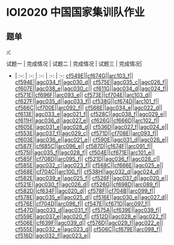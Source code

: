 # IOI2020 中国国家集训队作业 

## 题单

[$\checkmark$]()

试题一 | 完成情况 | 试题二 | 完成情况 | 试题三 | 完成情况|
- | :-: | :-: | :-: | :-: | :-:
[cf549E](https://codeforces.com/contest/549/problem/E)||[cf674G](https://codeforces.com/contest/674/problem/G)||[arc103_f](https://atcoder.jp/contests/arc103/tasks/arc103_d)||
[cf594E](https://codeforces.com/contest/594/problem/E)||[agc034_f](https://atcoder.jp/contests/agc034/tasks/agc034_f)||[agc030_d](https://atcoder.jp/contests/agc030/tasks/agc030_d)||
[cf575E](https://codeforces.com/contest/575/problem/E)||[agc035_c](https://atcoder.jp/contests/agc035/tasks/agc035_c)||[agc026_f](https://atcoder.jp/contests/agc026/tasks/agc026_f)||
[cf607E](https://codeforces.com/contest/607/problem/E)||[agc038_e](https://atcoder.jp/contests/agc038/tasks/agc038_e)||[agc030_c](https://atcoder.jp/contests/agc030/tasks/agc030_c)||
[cf611G](https://codeforces.com/contest/611/problem/G)||[agc034_d](https://atcoder.jp/contests/agc034/tasks/agc034_d)||[agc024_f](https://atcoder.jp/contests/agc024/tasks/agc024_f)||
[cf571E](https://codeforces.com/contest/571/problem/E)||[cf696F](https://codeforces.com/contest/696/problem/F)||[arc093_e](https://atcoder.jp/contests/arc093/tasks/arc093_c)||
[cf573E](https://codeforces.com/contest/573/problem/E)||[cf704E](https://codeforces.com/contest/704/problem/E)||[arc103_d](https://atcoder.jp/contests/arc103/tasks/arc103_b)||
[cf627F](https://codeforces.com/contest/627/problem/F)||[agc035_d](https://atcoder.jp/contests/agc035/tasks/agc035_d)||[agc033_f](https://atcoder.jp/contests/agc033/tasks/agc033_f)||
[cf538G](https://codeforces.com/contest/538/problem/G)||[cf674D](https://codeforces.com/contest/674/problem/D)||[arc101_f](https://atcoder.jp/contests/arc101/tasks/arc101_d)||
[cf566C](https://codeforces.com/contest/566/problem/C)||[cf700E](https://codeforces.com/contest/700/problem/E)||[arc092_f](https://atcoder.jp/contests/arc092/tasks/arc092_d)||
[cf566E](https://codeforces.com/contest/566/problem/E)||[agc034_e](https://atcoder.jp/contests/agc034/tasks/agc034_e)||[agc022_d](https://atcoder.jp/contests/agc022/tasks/agc022_d)||
[cf613E](https://codeforces.com/contest/613/problem/E)||[agc033_e](https://atcoder.jp/contests/agc033/tasks/agc033_e)||[agc021_f](https://atcoder.jp/contests/agc021/tasks/agc021_f)||
[cf528C](https://codeforces.com/contest/528/problem/C)||[agc038_f](https://atcoder.jp/contests/agc038/tasks/agc038_f)||[agc029_e](https://atcoder.jp/contests/agc029/tasks/agc029_e)||
[cf611H](https://codeforces.com/contest/611/problem/H)||[agc036_d](https://atcoder.jp/contests/agc036/tasks/agc036_d)||[agc027_e](https://atcoder.jp/contests/agc027/tasks/agc027_e)||
[cf626G](https://codeforces.com/contest/626/problem/G)||[cf666D](https://codeforces.com/contest/666/problem/D)||[arc102_f](https://atcoder.jp/contests/arc102/tasks/arc102_d)||
[cf605E](https://codeforces.com/contest/605/problem/E)||[agc031_e](https://atcoder.jp/contests/agc031/tasks/agc031_e)||[agc028_d](https://atcoder.jp/contests/agc028/tasks/agc028_d)||
[cf536D](https://codeforces.com/contest/536/problem/D)||[agc027_f](https://atcoder.jp/contests/agc027/tasks/agc027_f)||[agc024_e](https://atcoder.jp/contests/agc024/tasks/agc024_e)||
[cf553E](https://codeforces.com/contest/553/problem/E)||[agc037_f](https://atcoder.jp/contests/agc037/tasks/agc037_f)||[agc029_c](https://atcoder.jp/contests/agc029/tasks/agc029_c)||
[cf571D](https://codeforces.com/contest/571/problem/D)||[cf708E](https://codeforces.com/contest/708/problem/E)||[arc093_f](https://atcoder.jp/contests/arc093/tasks/arc093_d)||
[cf603E](https://codeforces.com/contest/603/problem/E)||[agc036_e](https://atcoder.jp/contests/agc036/tasks/agc036_e)||[agc021_e](https://atcoder.jp/contests/agc021/tasks/agc021_e)||
[cf590E](https://codeforces.com/contest/590/problem/E)||[agc031_d](https://atcoder.jp/contests/agc031/tasks/agc031_d)||[agc026_e](https://atcoder.jp/contests/agc026/tasks/agc026_e)||
[cf587F](https://codeforces.com/contest/587/problem/F)||[cf685C](https://codeforces.com/contest/685/problem/C)||[arc096_e](https://atcoder.jp/contests/arc096/tasks/arc096_c)||
[cf587D](https://codeforces.com/contest/587/problem/D)||[cf674F](https://codeforces.com/contest/674/problem/F)||[arc091_f](https://atcoder.jp/contests/arc091/tasks/arc091_d)||
[cf575I](https://codeforces.com/contest/575/problem/I)||[agc035_f](https://atcoder.jp/contests/agc035/tasks/agc035_f)||[agc028_f](https://atcoder.jp/contests/agc028/tasks/agc028_f2)||
[cf504E](https://codeforces.com/contest/504/problem/E)||[cf671E](https://codeforces.com/contest/671/problem/E)||[arc101_e](https://atcoder.jp/contests/arc101/tasks/arc101_c)||
[cf585F](https://codeforces.com/contest/585/problem/F)||[cf708D](https://codeforces.com/contest/708/problem/D)||[arc095_f](https://atcoder.jp/contests/arc095/tasks/arc095_d)||
[cf521D](https://codeforces.com/contest/521/problem/D)||[agc036_f](https://atcoder.jp/contests/agc036/tasks/agc036_f)||[agc028_c](https://atcoder.jp/contests/agc028/tasks/agc028_c)||
[cf585E](https://codeforces.com/contest/585/problem/E)||[agc032_c](https://atcoder.jp/contests/agc032/tasks/agc032_c)||[agc023_f](https://atcoder.jp/contests/agc023/tasks/agc023_f)||
[cf568C](https://codeforces.com/contest/568/problem/C)||[cf666E](https://codeforces.com/contest/666/problem/E)||[agc025_e](https://atcoder.jp/contests/agc025/tasks/agc025_e)||
[cf568E](https://codeforces.com/contest/568/problem/E)||[cf704C](https://codeforces.com/contest/704/problem/C)||[arc100_f](https://atcoder.jp/contests/arc100/tasks/arc100_d)||
[cf538H](https://codeforces.com/contest/538/problem/H)||[agc032_d](https://atcoder.jp/contests/agc032/tasks/agc032_d)||[agc024_d](https://atcoder.jp/contests/agc024/tasks/agc024_d)||
[cf582E](https://codeforces.com/contest/582/problem/E)||[agc039_e](https://atcoder.jp/contests/agc039/tasks/agc039_e)||[agc025_f](https://atcoder.jp/contests/agc025/tasks/agc025_f)||
[cf526F](https://codeforces.com/contest/526/problem/F)||[agc037_d](https://atcoder.jp/contests/agc037/tasks/agc037_d)||[agc020_e](https://atcoder.jp/contests/agc020/tasks/agc020_e)||
[cf521E](https://codeforces.com/contest/521/problem/E)||[agc030_f](https://atcoder.jp/contests/agc030/tasks/agc030_f)||[agc026_d](https://atcoder.jp/contests/agc026/tasks/agc026_d)||
[cf526G](https://codeforces.com/contest/526/problem/G)||[cf698D](https://codeforces.com/contest/698/problem/D)||[arc089_f](https://atcoder.jp/contests/arc089/tasks/arc089_d)||
[cf582D](https://codeforces.com/contest/582/problem/D)||[cf634F](https://codeforces.com/contest/634/problem/F)||[agc020_d](https://atcoder.jp/contests/agc020/tasks/agc020_d)||
[cf578F](https://codeforces.com/contest/578/problem/F)||[cf704B](https://codeforces.com/contest/704/problem/B)||[arc099_f](https://atcoder.jp/contests/arc099/tasks/arc099_d)||
[cf578E](https://codeforces.com/contest/578/problem/E)||[agc035_e](https://atcoder.jp/contests/agc035/tasks/agc035_e)||[agc025_d](https://atcoder.jp/contests/agc025/tasks/agc025_d)||
[cf516E](https://codeforces.com/contest/516/problem/E)||[agc030_e](https://atcoder.jp/contests/agc030/tasks/agc030_e)||[agc027_d](https://atcoder.jp/contests/agc027/tasks/agc027_d)||
[cf576E](https://codeforces.com/contest/576/problem/E)||[cf704D](https://codeforces.com/contest/704/problem/D)||[arc096_f](https://atcoder.jp/contests/arc096/tasks/arc096_d)||
[cf547E](https://codeforces.com/contest/547/problem/E)||[cf671D](https://codeforces.com/contest/671/problem/D)||[arc097_f](https://atcoder.jp/contests/arc097/tasks/arc097_d)||
[cf547D](https://codeforces.com/contest/547/problem/D)||[agc033_d](https://atcoder.jp/contests/agc033/tasks/agc033_d)||[agc031_f](https://atcoder.jp/contests/agc031/tasks/agc031_f)||
[cf575A](https://codeforces.com/contest/575/problem/A)||[cf639E](https://codeforces.com/contest/639/problem/E)||[agc039_f](https://atcoder.jp/contests/agc039/tasks/agc039_f)||
[cf559E](https://codeforces.com/contest/559/problem/E)||[agc037_e](https://atcoder.jp/contests/agc037/tasks/agc037_e)||[agc020_f](https://atcoder.jp/contests/agc020/tasks/agc020_f)||
[cf512D](https://codeforces.com/contest/512/problem/D)||[agc028_e](https://atcoder.jp/contests/agc028/tasks/agc028_e)||[agc022_f](https://atcoder.jp/contests/agc022/tasks/agc022_f)||
[cf506E](https://codeforces.com/contest/506/problem/E)||[cf639F](https://codeforces.com/contest/639/problem/F)||[agc039_d](https://atcoder.jp/contests/agc039/tasks/agc039_d)||
[cf576D](https://codeforces.com/contest/576/problem/D)||[agc029_f](https://atcoder.jp/contests/agc029/tasks/agc029_f)||[agc022_e](https://atcoder.jp/contests/agc022/tasks/agc022_e)||
[cf555E](https://codeforces.com/contest/555/problem/E)||[agc032_e](https://atcoder.jp/contests/agc032/tasks/agc032_e)||[agc023_d](https://atcoder.jp/contests/agc023/tasks/agc023_d)||
[cf506C](https://codeforces.com/contest/506/problem/C)||[cf679E](https://codeforces.com/contest/679/problem/E)||[arc098_f](https://atcoder.jp/contests/arc098/tasks/arc098_d)||
[cf516D](https://codeforces.com/contest/516/problem/D)||[agc032_f](https://atcoder.jp/contests/agc032/tasks/agc032_f)||[agc023_e](https://atcoder.jp/contests/agc023/tasks/agc023_e)||
